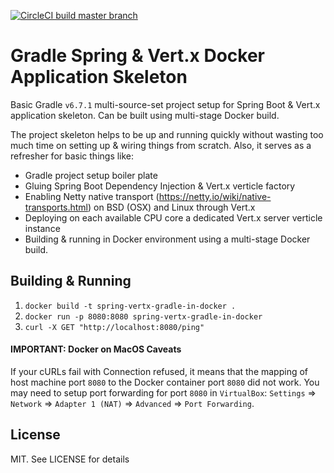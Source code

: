 [![CircleCI build master branch][circleci-badge]][circleci-link]

# Gradle Spring & Vert.x Docker Application Skeleton
Basic Gradle `v6.7.1` multi-source-set project setup for Spring Boot & Vert.x application skeleton. Can be built using multi-stage Docker build.

The project skeleton helps to be up and running quickly without wasting too much time on setting up & wiring things from scratch. Also, it serves as a refresher for basic things like:

* Gradle project setup boiler plate
* Gluing Spring Boot Dependency Injection & Vert.x verticle factory
* Enabling Netty native transport (https://netty.io/wiki/native-transports.html) on BSD (OSX) and Linux through Vert.x
* Deploying on each available CPU core a dedicated Vert.x server verticle instance
* Building & running in Docker environment using a multi-stage Docker build.

## Building & Running
1. `docker build -t spring-vertx-gradle-in-docker .`
2. `docker run -p 8080:8080 spring-vertx-gradle-in-docker`
3. `curl -X GET "http://localhost:8080/ping"`

#### IMPORTANT: Docker on MacOS Caveats
If your cURLs fail with Connection refused, it means that the mapping of host machine port `8080` to the Docker container port `8080` did not work. You may need to setup port forwarding for port `8080` in `VirtualBox`: `Settings` => `Network` => `Adapter 1 (NAT)` => `Advanced` => `Port Forwarding`.

## License
MIT. See LICENSE for details

<!-- references -->

[circleci-badge]: https://circleci.com/gh/azagniotov/gradle-spring-vertx-docker-setup.svg?style=shield
[circleci-link]: https://circleci.com/gh/azagniotov/gradle-spring-vertx-docker-setup
